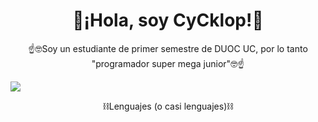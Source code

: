 <div align="center">
<h1>🙌¡Hola, soy CyCklop!🙌</h1>
</div>
<div align="center">
  <p>☝️🤓Soy un estudiante de primer semestre de DUOC UC, por lo tanto "programador super mega junior"🤓☝️</p>
</div>
<div align="left">
  <img src="https://imgur.com/a/I9FjrKr">
</div>
<div align="center">
  <p>⛓️Lenguajes (o casi lenguajes)⛓️</p>
  
</div>
